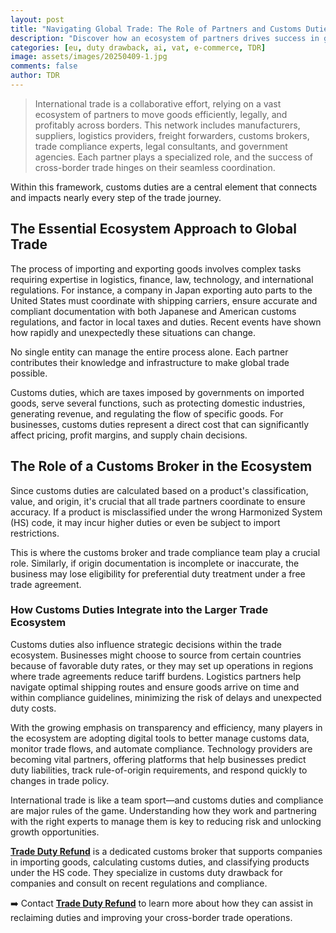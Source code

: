 ```yaml
---
layout: post
title: "Navigating Global Trade: The Role of Partners and Customs Duties in Cross-Border Success"
description: "Discover how an ecosystem of partners drives success in global trade, focusing on customs duties, duty drawback, and international trade efficiency."
categories: [eu, duty drawback, ai, vat, e-commerce, TDR]
image: assets/images/20250409-1.jpg
comments: false
author: TDR
---
```

> International trade is a collaborative effort, relying on a vast ecosystem of partners to move goods efficiently, legally, and profitably across borders. This network includes manufacturers, suppliers, logistics providers, freight forwarders, customs brokers, trade compliance experts, legal consultants, and government agencies. Each partner plays a specialized role, and the success of cross-border trade hinges on their seamless coordination.

Within this framework, customs duties are a central element that connects and impacts nearly every step of the trade journey.

## The Essential Ecosystem Approach to Global Trade

The process of importing and exporting goods involves complex tasks requiring expertise in logistics, finance, law, technology, and international regulations. For instance, a company in Japan exporting auto parts to the United States must coordinate with shipping carriers, ensure accurate and compliant documentation with both Japanese and American customs regulations, and factor in local taxes and duties. Recent events have shown how rapidly and unexpectedly these situations can change.

No single entity can manage the entire process alone. Each partner contributes their knowledge and infrastructure to make global trade possible.

Customs duties, which are taxes imposed by governments on imported goods, serve several functions, such as protecting domestic industries, generating revenue, and regulating the flow of specific goods. For businesses, customs duties represent a direct cost that can significantly affect pricing, profit margins, and supply chain decisions.

## The Role of a Customs Broker in the Ecosystem

Since customs duties are calculated based on a product's classification, value, and origin, it's crucial that all trade partners coordinate to ensure accuracy. If a product is misclassified under the wrong Harmonized System (HS) code, it may incur higher duties or even be subject to import restrictions.

This is where the customs broker and trade compliance team play a crucial role. Similarly, if origin documentation is incomplete or inaccurate, the business may lose eligibility for preferential duty treatment under a free trade agreement.

### How Customs Duties Integrate into the Larger Trade Ecosystem

Customs duties also influence strategic decisions within the trade ecosystem. Businesses might choose to source from certain countries because of favorable duty rates, or they may set up operations in regions where trade agreements reduce tariff burdens. Logistics partners help navigate optimal shipping routes and ensure goods arrive on time and within compliance guidelines, minimizing the risk of delays and unexpected duty costs.

With the growing emphasis on transparency and efficiency, many players in the ecosystem are adopting digital tools to better manage customs data, monitor trade flows, and automate compliance. Technology providers are becoming vital partners, offering platforms that help businesses predict duty liabilities, track rule-of-origin requirements, and respond quickly to changes in trade policy.

International trade is like a team sport—and customs duties and compliance are major rules of the game. Understanding how they work and partnering with the right experts to manage them is key to reducing risk and unlocking growth opportunities.

[**Trade Duty Refund**](https://tradedutyrefund.com?utm_source=Blog&utm_medium=Link&utm_campaign=20250409Article) is a dedicated customs broker that supports companies in importing goods, calculating customs duties, and classifying products under the HS code. They specialize in customs duty drawback for companies and consult on recent regulations and compliance.


➡️ Contact [**Trade Duty Refund**](https://tradedutyrefund.com/contact-us.html?utm_source=Blog&utm_medium=Link&utm_campaign=20250409Article) to learn more about how they can assist in reclaiming duties and improving your cross-border trade operations.
